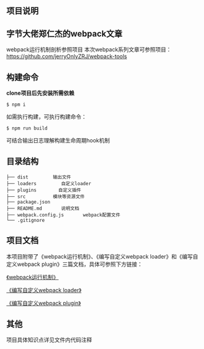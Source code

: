 ## 项目说明
## 字节大佬郑仁杰的webpack文章

webpack运行机制剖析参照项目
本次webpack系列文章可参照项目：https://github.com/jerryOnlyZRJ/webpack-tools

## 构建命令

**clone项目后先安装所需依赖**

```
$ npm i
```

如需执行构建，可执行构建命令：

```
$ npm run build
```

可结合输出日志理解构建生命周期hook机制

## 目录结构

```
├── dist         输出文件
├── loaders         自定义loader
├── plugins        自定义插件
├── src          模块等资源文件
├── package.json
├── README.md       说明文档
├── webpack.config.js       webpack配置文件
└── .gitignore
```

## 项目文档

本项目附带了《webpack运行机制》、《编写自定义webpack loader》和《编写自定义webpack plugin》三篇文档，具体可参照下方链接：

[《webpack运行机制》](docs/webpack-principle.md)

[《编写自定义webpack loader》](docs/webpack-loader.md)

[《编写自定义webpack plugin》](docs/webpack-plugin.md)

## 其他

项目具体知识点详见文件内代码注释

